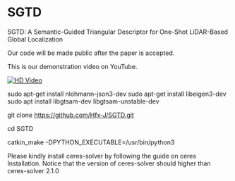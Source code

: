 # SGTD
SGTD: A Semantic-Guided Triangular Descriptor for One-Shot LiDAR-Based Global Localization

Our code will be made public after the paper is accepted.

This is our demonstration video on YouTube.

[![HD Video](https://img.youtube.com/vi/olua5PrYPfY/maxresdefault.jpg)](https://www.youtube.com/watch?v=olua5PrYPfY)

sudo apt-get install nlohmann-json3-dev
sudo apt-get install libeigen3-dev
sudo apt install libgtsam-dev libgtsam-unstable-dev

git clone https://github.com/Hfx-J/SGTD.git

cd SGTD 

catkin_make -DPYTHON_EXECUTABLE=/usr/bin/python3

Please kindly install ceres-solver by following the guide on ceres Installation. Notice that the version of ceres-solver should higher than ceres-solver 2.1.0

